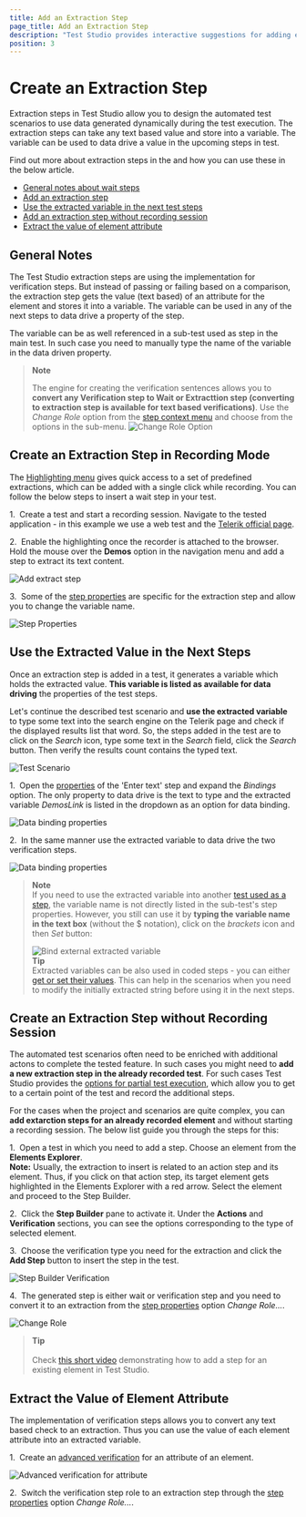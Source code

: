 ```yaml
---
title: Add an Extraction Step
page_title: Add an Extraction Step
description: "Test Studio provides interactive suggestions for adding extraction steps during recording based on the highlighted element. Extarction steps are useful for scenarios, which use data generated during the test run-time. Extraction steps store the value into variables and allow you reuse these later in the test steps."
position: 3
---
```

# Create an Extraction Step

Extraction steps in Test Studio allow you to design the automated test scenarios to use data generated dynamically during the test execution. The extraction steps can take any text based value and store into a variable. The variable can be used to data drive a value in the upcoming steps in test.

Find out more about extraction steps in the and how you can use these in the below article.

- [General notes about wait steps](#general-notes)
- [Add an extraction step](#create-an-extraction-step-in-recording-mode)
- [Use the extracted variable in the next test steps](#use-the-extracted-value-in-the-next-steps)
- [Add an extraction step without recording session](#create-an-extraction-step-without-recording-session)
- [Extract the value of element attribute](#extract-the-value-of-element-attribute)

## General Notes

The Test Studio extraction steps are using the implementation for verification steps. But instead of passing or failing based on a comparison, the extraction step gets the value (text based) of an attribute for the element and stores it into a variable. The variable can be used in any of the next steps to data drive a property of the step.

The variable can be as well referenced in a sub-test used as step in the main test. In such case you need to manually type the name of the variable in the data driven property.

> **Note**
>
> The engine for creating the verification sentences allows you to __convert any Verification step to Wait or Extracttion step (converting to extraction step is available for text based verifications)__. Use the _Change Role_ option from the <a href="/features/test-maintenance/test-step-context-menu" target="_blank">step context menu</a> and choose from the options in the sub-menu.
> ![Change Role Option](/img/features/recorder/advanced-recording-tools/element-steps/verifications/quick-verification/fig0.png)

## Create an Extraction Step in Recording Mode

The <a href="/automated-tests/recording/hover-over-highlighting" target="_blank">Highlighting menu</a> gives quick access to a set of predefined extractions, which can be added with a single click while recording. You can follow the below steps to insert a wait step in your test.

1.&nbsp; Create a test and start a recording session. Navigate to the tested application - in this example we use a web test and the <a href="https://www.telerik.com/" target="_blank">Telerik official page</a>.

2.&nbsp; Enable the highlighting once the recorder is attached to the browser. Hold the mouse over the __Demos__ option in the navigation menu and add a step to extract its text content.

![Add extract step][1]

3.&nbsp; Some of the <a href="/features/test-maintenance/test-step-properties" target="_blank">step properties</a> are specific for the extraction step and allow you to change the variable name.

![Step Properties][2]

## Use the Extracted Value in the Next Steps

Once an extraction step is added in a test, it generates a variable which holds the extracted value. __This variable is listed as available for data driving__ the properties of the test steps.

Let's continue the described test scenario and __use the extracted variable__ to type some text into the search engine on the Telerik page and check if the displayed results list that word. So, the steps added in the test are to click on the _Search_ icon, type some text in the _Search_ field, click the _Search_ button. Then verify the results count contains the typed text.

![Test Scenario][3]

1.&nbsp; Open the <a href="/features/test-maintenance/test-step-properties" target="_blank">properties</a> of the 'Enter text' step and expand the _Bindings_ option. The only property to data drive is the text to type and the extracted variable _DemosLink_ is listed in the dropdown as an option for data binding.

![Data binding properties][4]

2.&nbsp; In the same manner use the extracted variable to data drive the two verification steps.

![Data binding properties][4a]

> __Note__
><br>
> If you need to use the extracted variable into another <a href="/features/custom-steps/test-as-step" target="_blank">test used as a step</a>, the variable name is not directly listed in the sub-test's step properties. However, you still can use it by __typing the variable name in the text box__ (without the $ notation), click on the _brackets_ icon and then _Set_ button:
>
> ![Bind external extracted variable][5]
><br>
> __Tip__
><br>
> Extracted variables can be also used in coded steps - you can either <a href="/advanced-topics/coded-samples/general/extracted-variables-in-code" target="_blank">get or set their values</a>. This can help in the scenarios when you need to modify the initially extracted string before using it in the next steps.

## Create an Extraction Step without Recording Session

The automated test scenarios often need to be enriched with additional actons to complete the tested feature. In such cases you might need to __add a new extraction step in the already recorded test__. For such cases Test Studio provides the <a href="/automated-tests/test-execution/partial-test-execution" target="_blank">options for partial test execution</a>, which allow you to get to a certain point of the test and record the additional steps.

For the cases when the project and scenarios are quite complex, you can __add extarction steps for an already recorded element__ and without starting a recording session. The below list guide you through the steps for this:

1.&nbsp; Open a test in which you need to add a step. Choose an element from the __Elements Explorer__.
<br>
__Note:__  Usually, the extraction to insert is related to an action step and its element. Thus, if you click on that action step, its target element gets highlighted in the Elements Explorer with a red arrow. Select the element and proceed to the Step Builder.

2.&nbsp; Click the **Step Builder** pane to activate it. Under the __Actions__ and __Verification__ sections, you can see the options corresponding to the type of selected element.

3.&nbsp; Choose the verification type you need for the extraction and click the **Add Step** button to insert the step in the test.

![Step Builder Verification][6]

4.&nbsp; The generated step is either wait or verification step and you need to convert it to an extraction from the <a href="/features/test-maintenance/test-step-context-menu" target="_blank">step properties</a> option _Change Role..._.

![Change Role][7]

> __Tip__
><br>
><br>
> Check <a href="https://www.telerik.com/videos/teststudio/how-to-add-test-steps-from-the-test-builder" target="_blank">this short video</a> demonstrating how to add a step for an existing element in Test Studio.

## Extract the Value of Element Attribute

The implementation of verification steps allows you to convert any text based check to an extraction. Thus you can use the value of each element attribute into an extracted variable.

1.&nbsp; Create an <a href="/features/recorder/advanced-recording-tools/element-steps/verifications/advanced-verification" target="_blank">advanced verification</a> for an attribute of an element.

![Advanced verification for attribute][8]

2.&nbsp; Switch the verification step role to an extraction step through the <a href="/features/test-maintenance/test-step-context-menu" target="_blank">step properties</a> option _Change Role..._.

[1]: /img/features/recorder/advanced-recording-tools/element-steps/verifications/extraction/fig1.png
[2]: /img/features/recorder/advanced-recording-tools/element-steps/verifications/extraction/fig2.png
[3]: /img/features/recorder/advanced-recording-tools/element-steps/verifications/extraction/fig3.png
[4]: /img/features/recorder/advanced-recording-tools/element-steps/verifications/extraction/fig4.png
[4a]: /img/features/recorder/advanced-recording-tools/element-steps/verifications/extraction/fig4a.png
[5]: /img/features/recorder/advanced-recording-tools/element-steps/verifications/extraction/extracted-var-binding.gif
[6]: /img/features/recorder/advanced-recording-tools/element-steps/verifications/extraction/fig6.png
[7]: /img/features/recorder/advanced-recording-tools/element-steps/verifications/extraction/fig7.png
[8]: /img/features/recorder/advanced-recording-tools/element-steps/verifications/extraction/fig8.png
[9]: /img/features/recorder/advanced-recording-tools/element-steps/verifications/extraction/fig9.png

